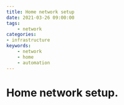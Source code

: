 ```yaml
---
title: Home network setup
date: 2021-03-26 09:00:00
tags:
    - network
categories:
- infrastructure
keywords:
    - network
    - home
    - automation
---
```

# Home network setup.
